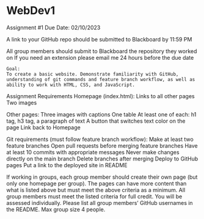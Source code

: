 # WebDev1

Assignment #1 
Due Date: 02/10/2023

A link to your GitHub repo should be submitted to Blackboard by 11:59 PM

All group members should submit to Blackboard the repository they worked on 
If you need an extension please email me 24 hours before the due date
~~~~~~~~~~~~~~~~~~~~~~~~~~~~~~~~~~~~~~~~~~~~~~~~~~~~~~~~~~~~~~~~~~
Goal:
To create a basic website. Demonstrate familiarity with GitHub, understanding of git commands and feature branch workflow, as well as ability to work with HTML, CSS, and JavaScript.
~~~~~~~~~~~~~~~~~~~~~~~~~~~~~~~~~~~~~~~~~~~~~~~~~~~~~~~~~~~~~~~~~~
Assignment Requirements
Homepage (index.html):
Links to all other pages
Two images

Other pages:
Three images with captions
One table
At least one of each: h1 tag, h3 tag, a paragraph of text
A button that switches text color on the page
Link back to Homepage

Git requirements (must follow feature branch workflow):
Make at least two feature branches
Open pull requests before merging feature branches
Have at least 10 commits with appropriate messages
Never make changes directly on the main branch 
Delete branches after merging
Deploy to GitHub pages
Put a link to the deployed site in README

If working in groups, each group member should create their own page (but only one homepage per group). The pages can have more content than what is listed above but must meet the above criteria as a minimum. All group members must meet the listed criteria for full credit. You will be assessed individually. Please list all group members’ GitHub usernames in the README. Max group size 4 people.





